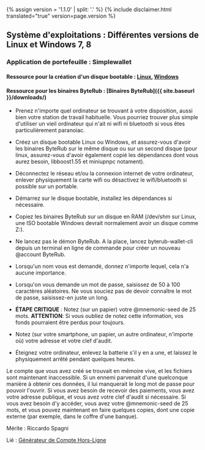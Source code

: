 {% assign version = '1.1.0' | split: '.' %}
{% include disclaimer.html translated="true" version=page.version %}
## Système d'exploitations : Différentes versions de Linux et Windows 7, 8

### Application de portefeuille : Simplewallet

#### Ressource pour la création d'un disque bootable : [Linux](http://www.pendrivelinux.com/), [Windows](https://www.microsoft.com/en-us/download/windows-usb-dvd-download-tool)

#### Ressource pour les binaires ByteRub : [Binaires ByteRub]({{ site.baseurl }}/downloads/)

- Prenez n'importe quel ordinateur se trouvant à votre disposition, aussi bien votre station de travail habituelle. Vous pourriez trouver plus simple d'utiliser un vieil ordinateur qui n'ait ni wifi ni bluetooth si vous êtes particulièrement paranoiac.

- Créez un disque bootable Linux ou Windows, et assurez-vous d'avoir les binaires ByteRub sur le même disque ou sur un second disque (pour linux, assurez-vous d'avoir également copié les dépendances dont vous aurez besoin, libboost1.55 et miniupnpc notament).

- Déconnectez le réseau et/ou la connexion internet de votre ordinateur, enlever physiquement la carte wifi ou désactivez le wifi/bluetooth si possible sur un portable.

- Démarrez sur le disque bootable, installez les dépendances si nécessaire.

- Copiez les binaires ByteRub sur un disque en RAM (/dev/shm sur Linux, une ISO bootable Windows devrait normalement avoir un disque comme Z:).

- Ne lancez pas le démon ByteRub. A la place, lancez byterub-wallet-cli depuis un terminal en ligne de commande pour créer un nouveau @account ByteRub.

- Lorsqu'un nom vous est demandé, donnez n'importe lequel, cela n'a aucune importance.

- Lorsqu'on vous demande un mot de passe, saisissez de 50 à 100 caractères aléatoires. Ne vous souciez pas de devoir connaître le mot de passe, saisissez-en juste un long.

- **ÉTAPE CRITIQUE** : Notez (sur un papier) votre @mnemonic-seed de 25 mots.
**ATTENTION**: Si vous oubliez de notez cette information, vos fonds pourraient être perdus pour toujours.

- Notez (sur votre smartphone, un papier, un autre ordinateur, n'importe où) votre adresse et votre clef d'audit.

- Éteignez votre ordinateur, enlevez la batterie s'il y en a une, et laissez le physiquement arrêté pendant quelques heures.

Le compte que vous avez créé se trouvait en mémoire vive, et les fichiers sont maintenant inaccessible. Si un ennemi parvenait d'une quelconque manière à obtenir ces données, il lui manquerait le long mot de passe pour pouvoir l'ouvrir. Si vous avez besoin de recevoir des paiements, vous avez votre adresse publique, et vous avez votre clef d'audit si nécessaire. Si vous avez besoin d'y accéder, vous avez votre @mnemonic-seed de 25 mots, et vous pouvez maintenant en faire quelques copies, dont une copie externe (par exemple, dans le coffre d'une banque).

Mérite :  Riccardo Spagni

Lié : [Générateur de Compte Hors-Ligne](http://byterubaddress.org/)
